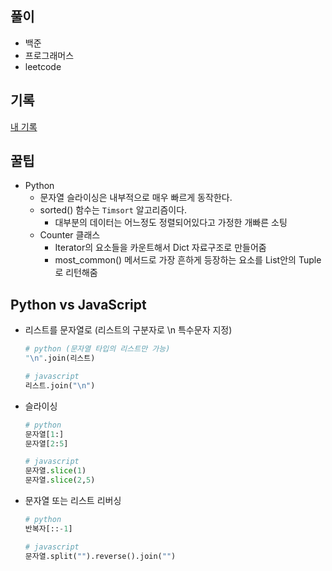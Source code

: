 ## 풀이

- 백준
- 프로그래머스
- leetcode

## 기록

[내 기록](https://www.notion.so/bbaktaeho/CodingTest-Study-0096329e66aa49ff9aac4b435b585174)

## 꿀팁

- Python
  - 문자열 슬라이싱은 내부적으로 매우 빠르게 동작한다.
  - sorted() 함수는 `Timsort` 알고리즘이다.
    - 대부분의 데이터는 어느정도 정렬되어있다고 가정한 개빠른 소팅
  - Counter 클래스
    - Iterator의 요소들을 카운트해서 Dict 자료구조로 만들어줌
    - most_common() 메서드로 가장 흔하게 등장하는 요소를 List안의 Tuple로 리턴해줌

## Python vs JavaScript

- 리스트를 문자열로 (리스트의 구분자로 \n 특수문자 지정)

  ```python
  # python (문자열 타입의 리스트만 가능)
  "\n".join(리스트)

  # javascript
  리스트.join("\n")
  ```

- 슬라이싱

  ```python
  # python
  문자열[1:]
  문자열[2:5]

  # javascript
  문자열.slice(1)
  문자열.slice(2,5)
  ```

- 문자열 또는 리스트 리버싱

  ```python
  # python
  반복자[::-1]

  # javascript
  문자열.split("").reverse().join("")
  ```
